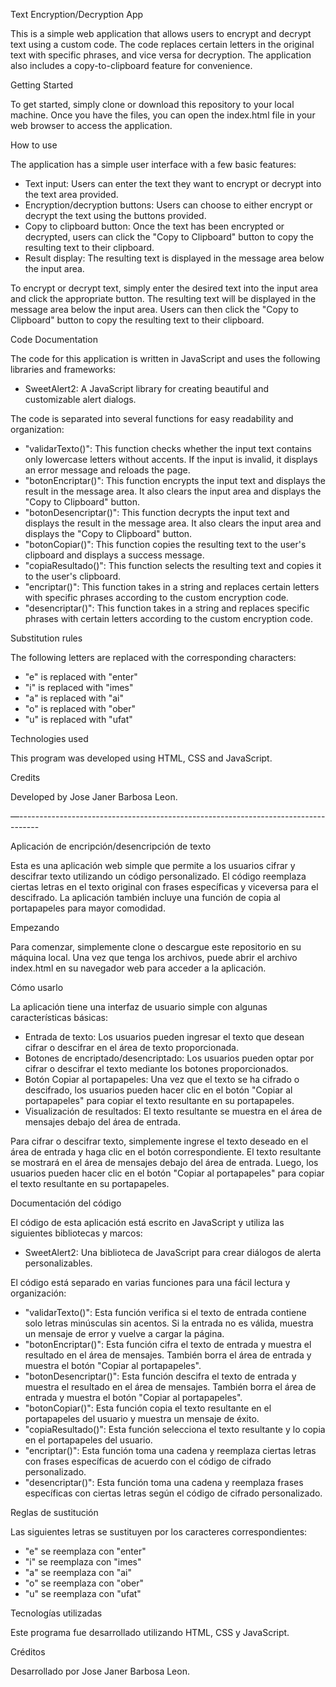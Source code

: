 ﻿Text Encryption/Decryption App


This is a simple web application that allows users to encrypt and decrypt text using a custom code. The code replaces certain letters in the original text with specific phrases, and vice versa for decryption. The application also includes a copy-to-clipboard feature for convenience.


Getting Started


To get started, simply clone or download this repository to your local machine. Once you have the files, you can open the index.html file in your web browser to access the application.


How to use


The application has a simple user interface with a few basic features:


* Text input: Users can enter the text they want to encrypt or decrypt into the text area provided.
* Encryption/decryption buttons: Users can choose to either encrypt or decrypt the text using the buttons provided.
* Copy to clipboard button: Once the text has been encrypted or decrypted, users can click the "Copy to Clipboard" button to copy the resulting text to their clipboard.
* Result display: The resulting text is displayed in the message area below the input area.


To encrypt or decrypt text, simply enter the desired text into the input area and click the appropriate button. The resulting text will be displayed in the message area below the input area. Users can then click the "Copy to Clipboard" button to copy the resulting text to their clipboard.


Code Documentation


The code for this application is written in JavaScript and uses the following libraries and frameworks:


* SweetAlert2: A JavaScript library for creating beautiful and customizable alert dialogs.


The code is separated into several functions for easy readability and organization:


* "validarTexto()": This function checks whether the input text contains only lowercase letters without accents. If the input is invalid, it displays an error message and reloads the page.
* "botonEncriptar()": This function encrypts the input text and displays the result in the message area. It also clears the input area and displays the "Copy to Clipboard" button.
* "botonDesencriptar()": This function decrypts the input text and displays the result in the message area. It also clears the input area and displays the "Copy to Clipboard" button.
* "botonCopiar()": This function copies the resulting text to the user's clipboard and displays a success message.
* "copiaResultado()": This function selects the resulting text and copies it to the user's clipboard.
* "encriptar()": This function takes in a string and replaces certain letters with specific phrases according to the custom encryption code.
* "desencriptar()": This function takes in a string and replaces specific phrases with certain letters according to the custom encryption code.


Substitution rules


The following letters are replaced with the corresponding characters:


* "e"  is replaced with  "enter"
* "i"   is replaced with  "imes"
* "a"  is replaced with  "ai"
* "o"  is replaced with  "ober"
* "u"  is replaced with  "ufat"


Technologies used

This program was developed using HTML, CSS and JavaScript.



Credits

Developed by Jose Janer Barbosa Leon.


—-----------------------------------------------------------------------------------


Aplicación de encripción/desencripción de texto


Esta es una aplicación web simple que permite a los usuarios cifrar y descifrar texto utilizando un código personalizado. El código reemplaza ciertas letras en el texto original con frases específicas y viceversa para el descifrado. La aplicación también incluye una función de copia al portapapeles para mayor comodidad.


Empezando


Para comenzar, simplemente clone o descargue este repositorio en su máquina local. Una vez que tenga los archivos, puede abrir el archivo index.html en su navegador web para acceder a la aplicación.


Cómo usarlo


La aplicación tiene una interfaz de usuario simple con algunas características básicas:


* Entrada de texto: Los usuarios pueden ingresar el texto que desean cifrar o descifrar en el área de texto proporcionada.
* Botones de encriptado/desencriptado: Los usuarios pueden optar por cifrar o descifrar el texto mediante los botones proporcionados.
* Botón Copiar al portapapeles: Una vez que el texto se ha cifrado o descifrado, los usuarios pueden hacer clic en el botón "Copiar al portapapeles" para copiar el texto resultante en su portapapeles.
* Visualización de resultados: El texto resultante se muestra en el área de mensajes debajo del área de entrada.


Para cifrar o descifrar texto, simplemente ingrese el texto deseado en el área de entrada y haga clic en el botón correspondiente. El texto resultante se mostrará en el área de mensajes debajo del área de entrada. Luego, los usuarios pueden hacer clic en el botón "Copiar al portapapeles" para copiar el texto resultante en su portapapeles.


Documentación del código


El código de esta aplicación está escrito en JavaScript y utiliza las siguientes bibliotecas y marcos:


* SweetAlert2: Una biblioteca de JavaScript para crear diálogos de alerta personalizables.


El código está separado en varias funciones para una fácil lectura y organización:


* "validarTexto()": Esta función verifica si el texto de entrada contiene solo letras minúsculas sin acentos. Si la entrada no es válida, muestra un mensaje de error y vuelve a cargar la página.
* "botonEncriptar()": Esta función cifra el texto de entrada y muestra el resultado en el área de mensajes. También borra el área de entrada y muestra el botón "Copiar al portapapeles".
* "botonDesencriptar()": Esta función descifra el texto de entrada y muestra el resultado en el área de mensajes. También borra el área de entrada y muestra el botón "Copiar al portapapeles".
* "botonCopiar()": Esta función copia el texto resultante en el portapapeles del usuario y muestra un mensaje de éxito.
* "copiaResultado()": Esta función selecciona el texto resultante y lo copia en el portapapeles del usuario.
* "encriptar()": Esta función toma una cadena y reemplaza ciertas letras con frases específicas de acuerdo con el código de cifrado personalizado.
* "desencriptar()": Esta función toma una cadena y reemplaza frases específicas con ciertas letras según el código de cifrado personalizado.


Reglas de sustitución


Las siguientes letras se sustituyen por los caracteres correspondientes:


* "e"  se reemplaza con  "enter"
* "i"   se reemplaza con  "imes"
* "a"  se reemplaza con  "ai"
* "o"  se reemplaza con  "ober"
* "u"  se reemplaza con  "ufat"


Tecnologías utilizadas

Este programa fue desarrollado utilizando HTML, CSS y JavaScript.


Créditos

Desarrollado por Jose Janer Barbosa Leon.